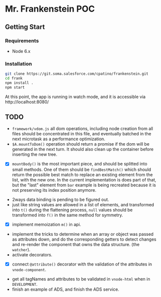 # Mr. Frankenstein POC

## Getting Start

### Requirements

 * Node 6.x

### Installation

```bash
git clone https://git.soma.salesforce.com/cpatino/frankenstein.git
cd frank
npm install .
npm start
```

At this point, the app is running in watch mode, and it is accessible via http://localhost:8080/

## TODO

 * `framework/vdom.js` all dom operations, including node creation from all files should be concentrated in this file, and eventually batched in the next microtask as a performance optimization.
 * `$A.mountToDom()` operation should return a promise if the dom will be generated in the next turn. It should also clean up the container before inserting the new tree.
 * [x] `mountBody()` is the most important piece, and should be splitted into small methods. One of them should be `findBestMatch()` which should return the possible best match to replace an existing element from the list, with the new one. In the current implementation is does part of that, but the "last" element from `bar` example is being recreated because it is not preserving its index position anymore.
 * 2ways data binding is pending to be figured out.
 * just like string values are allowed in a list of elements, and transformed into `t()` during the flattening process, `null` values should be transformed into `f()` in the same method for symmetry.
 * [x] implement memoization `m()` in api.
 * implement the tricks to determine when an array or object was passed as attributes down, and do the corresponding getters to detect changes and re-render the component that owns the data structure. (the `watcher`).
 * activate decorators.
 * [x] connect `@attribute()` decorator with the validation of the attributes in `vnode-component`.
 * get all tagNames and attributes to be validated in `vnode-html` when in `DEVELOPMENT`.
 * finish an example of ADS, and finish the ADS service.
